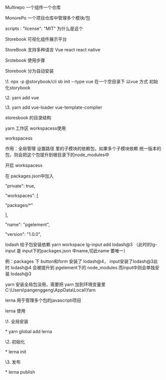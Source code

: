 Multirepo 一个组件一个仓库

MonorePo 一个项目仓库中管理多个模块/包





scripts : "license": "MIT" 为什么是这个



Storebook 可视化组件展示平台

StoreBook 支持多种语言 Vue react react native

Srotebook 使用步骤



Storebook 分为自动安装

\1. npx -p @storybook/cli sb init --type vue 在一个空目录下 以vue 方式 初始化storybook 

\2. yarn add vue 

\3. yarn add vue-loader vue-template-complier



storesbook 的目录结构







yarn 工作区 workspacess使用



workspacess 

作用：全局管理 设置路径 里的子模块的依赖包，如果多个子模块依赖 统一版本的包，则会把这个包提升到根目录下的node_modules中



开启 workspacess



在 packages.json中加入



 "private": true,

 "workspaces": [

  "packages/*"

 ],

 "name": "pgelement",

 "version": "1.0.0",





lodash 给子包安装依赖  yarn workspace lg-input add lodash@3 （此时的lg-input 是 input下的packages.json 中name,切此name 要唯一）



 例：packages 下 button和form 安装了 lodash@4， input安装了lodash@3此时 lodash@4 会被提升到 pgelement下的 node_modules 而input中则会单独安装 lodash@3





yarn 安装全局包没用，需要把 yarn 加到环境变量里 C:\Users\pangenggeng\AppData\Local\Yarn



lerna 用于管理多个包的javascripti项目



lerna 使用

\1. 全局安装 

 \* yarn global add lerna

\2. 初始化

 \* lerna init

\3. 发布

 \* lerna publish

  